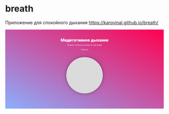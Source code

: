# breath
Приложение для спокойного дыхания
https://karovinal.github.io/breath/

![screenshot](https://github.com/KarovInal/breath/blob/master/public/img/screen.PNG)
